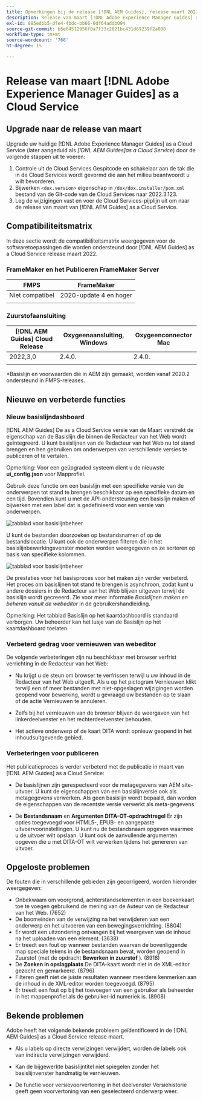 ```yaml
---
title: Opmerkingen bij de release [!DNL AEM Guides], release maart 2022
description: Release van maart [!DNL Adobe Experience Manager Guides] as a Cloud Service
exl-id: 885edbb5-dfe4-4bdc-bb66-0df64addb094
source-git-commit: b5e64512956f0a7f33c2021bc431d69239f2a088
workflow-type: tm+mt
source-wordcount: '768'
ht-degree: 1%

---
```


# Release van maart [!DNL Adobe Experience Manager Guides] as a Cloud Service

## Upgrade naar de release van maart

Upgrade uw huidige [!DNL Adobe Experience Manager Guides] as a Cloud Service (later aangeduid als *[!DNL AEM Guides]as a Cloud Service*) door de volgende stappen uit te voeren:
1. Controle uit de Cloud Services Gespitcode en schakelaar aan de tak die in de Cloud Services wordt gevormd die aan het milieu beantwoordt u wilt bevorderen.
2. Bijwerken `<dox.version>` eigenschap in `/dox/dox.installer/pom.xml` bestand van de Git-code van de Cloud Services naar 2022.3.123.
3. Leg de wijzigingen vast en voer de Cloud Services-pijplijn uit om naar de release van maart van [!DNL AEM Guides] as a Cloud Service.

## Compatibiliteitsmatrix

In deze sectie wordt de compatibiliteitsmatrix weergegeven voor de softwaretoepassingen die worden ondersteund door [!DNL AEM Guides] as a Cloud Service release maart 2022.

### FrameMaker en het Publiceren FrameMaker Server

| FMPS | FrameMaker |
| --- | --- |
| Niet compatibel | 2020-update 4 en hoger |
|  |  |


### Zuurstofaansluiting

| [!DNL AEM Guides] Cloud Release | Oxygeenaansluiting, Windows | Oxygeenconnector Mac |
| --- | --- | --- |
| 2022,3,0 | 2.4.0. | 2.4.0. |
|  |  |  |

*Basislijn en voorwaarden die in AEM zijn gemaakt, worden vanaf 2020.2 ondersteund in FMPS-releases.

## Nieuwe en verbeterde functies

### Nieuw basislijndashboard

[!DNL AEM Guides] De as a Cloud Service versie van de Maart verstrekt de eigenschap van de Basislijn die binnen de Redacteur van het Web wordt geïntegreerd. U kunt basislijnen van de Redacteur van het Web nu tot stand brengen en hen gebruiken om onderwerpen van verschillende versies te publiceren of te vertalen.

Opmerking: Voor een geüpgraded systeem dient u de nieuwste **ui_config.json** voor Mapprofiel.

Gebruik deze functie om een basislijn met een specifieke versie van de onderwerpen tot stand te brengen beschikbaar op een specifieke datum en een tijd. Bovendien kunt u met de API-ondersteuning een basislijn maken of bijwerken met een label dat is gedefinieerd voor een versie van onderwerpen.

![tabblad voor basislijnbeheer](assets/baseline-manage.png)

U kunt de bestanden doorzoeken op bestandsnamen of op de bestandslocatie. U kunt ook de onderwerpen filteren die in het basislijnbewerkingsvenster moeten worden weergegeven en ze sorteren op basis van specifieke kolommen.

![tabblad voor basislijnbeheer](assets/baseline-filter.png)

De prestaties voor het basisproces voor het maken zijn verder verbeterd. Het proces om basislijnen tot stand te brengen is asynchroon, zodat kunt u andere dossiers in de Redacteur van het Web blijven uitgeven terwijl de basislijn wordt gecreeerd. Zie voor meer informatie *Basislijnen maken en beheren vanuit de webeditor* in de gebruikershandleiding.

Opmerking: Het tabblad Basislijn op het kaartdashboard is standaard verborgen. Uw beheerder kan het lusje van de Basislijn op het kaartdashboard toelaten.

### Verbeterd gedrag voor vernieuwen van webeditor

De volgende verbeteringen zijn nu beschikbaar met browser verfrist verrichting in de Redacteur van het Web:

* Nu krijgt u de steun om browser te verfrissen terwijl u uw inhoud in de Redacteur van het Web uitgeeft. Als u op het pictogram Vernieuwen klikt terwijl een of meer bestanden met niet-opgeslagen wijzigingen worden geopend voor bewerking, wordt u gevraagd uw bestanden op te slaan of de actie Vernieuwen te annuleren.

* Zelfs bij het vernieuwen van de browser blijven de weergaven van het linkerdeelvenster en het rechterdeelvenster behouden.

* Het actieve onderwerp of de kaart DITA wordt opnieuw geopend in het inhoudsuitgevende gebied.

### Verbeteringen voor publiceren

Het publicatieproces is verder verbeterd met de publicatie in maart van [!DNL AEM Guides] as a Cloud Service:

* De basislijnen zijn gerespecteerd voor de metagegevens van AEM site-uitvoer. U kunt de eigenschappen van een basislijnversie ook als metagegevens verwerken. Als geen basislijn wordt bepaald, dan worden de eigenschappen van de recentste versie verwerkt als meta-gegevens.

* De **Bestandsnaam** en **Argumenten DITA-OT-opdrachtregel** Er zijn opties toegevoegd voor HTML5-, EPUB- en aangepaste uitvoervoorinstellingen. U kunt nu de bestandsnaam opgeven waarmee u de uitvoer wilt opslaan. U kunt ook de aanvullende argumenten opgeven die u met DITA-OT wilt verwerken tijdens het genereren van uitvoer.

## Opgeloste problemen

De fouten die in verschillende gebieden zijn gecorrigeerd, worden hieronder weergegeven:

* Onbekwaam om voorgrond, achterstandselementen in een boekenkaart toe te voegen gebruikend de mening van de Auteur van de Redacteur van het Web. (7652)
* De boomeinden van de verwijzing na het verwijderen van een onderwerp en het uitvoeren van een bewegingsverrichting. (8804)
* Er wordt een uitzondering ontvangen bij het weergeven van de inhoud na het uploaden van een element. (3638)
* Er treedt een fout op wanneer bestanden waarvan de bovenliggende map speciale tekens in de bestandsnaam bevat, worden geopend in Zuurstof (met de opdracht **Bewerken in zuurstof** ). (8918)
* De **Zoeken in opslagplaats** De DITA-kaart wordt niet in de XML-editor gezocht en gemarkeerd. (8796)
* Filteren geeft niet de juiste resultaten wanneer meerdere kenmerken aan de inhoud in de XML-editor worden toegevoegd. (8795)
* Er treedt een fout op bij het toevoegen van een gebruiker als beheerder in het mappenprofiel als de gebruiker-id numeriek is. (8908)

## Bekende problemen

Adobe heeft het volgende bekende probleem geïdentificeerd in de [!DNL AEM Guides] as a Cloud Service release maart.

* Als u labels op directe verwijzingen verwijdert, worden de labels ook van indirecte verwijzingen verwijderd.

* Kan de bijgewerkte basislijntitel niet spiegelen zonder het basislijnvenster handmatig te vernieuwen.

* De functie voor versievoorvertoning in het deelvenster Versiehistorie geeft geen voorvertoning van een geselecteerd onderwerp weer.
